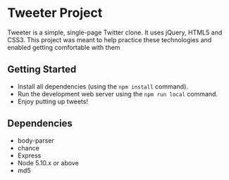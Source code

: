 # Tweeter Project

Tweeter is a simple, single-page Twitter clone. It uses jQuery, HTML5 and CSS3. This project was meant to help practice these technologies and enabled getting comfortable with them

## Getting Started

- Install all dependencies (using the `npm install` command).
- Run the development web server using the `npm run local` command.
- Enjoy putting up tweets!

## Dependencies

- body-parser
- chance
- Express
- Node 5.10.x or above
- md5

